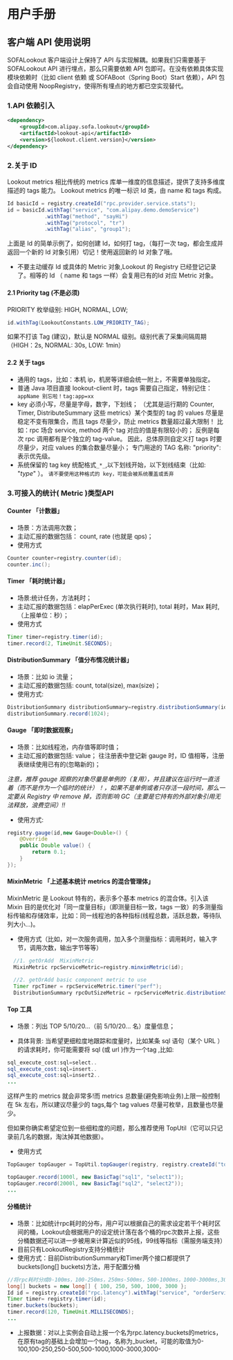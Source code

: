 # 用户手册

## 客户端 API 使用说明

SOFALookout 客户端设计上保持了 API 与实现解耦。如果我们只需要基于 SOFALookout API 进行埋点，那么只需要依赖 API 包即可。在没有依赖具体实现模块依赖时（比如 client 依赖 或 SOFABoot（Spring Boot）Start 依赖），API 包会自动使用 NoopRegistry，使得所有埋点的地方都已空实现替代。

### 1.API 依赖引入

```xml
<dependency>
    <groupId>com.alipay.sofa.lookout</groupId>
    <artifactId>lookout-api</artifactId>
    <version>${lookout.client.version}</version>
</dependency>
```

### 2.关于 ID

Lookout metrics 相比传统的 metrics 库单一维度的信息描述，提供了支持多维度描述的 tags 能力。 Lookout metrics 的唯一标识 Id 类，由 name 和 tags 构成。

```java
Id basicId = registry.createId("rpc.provider.service.stats");
id = basicId.withTag("service", "com.alipay.demo.demoService")
            .withTag("method", "sayHi")
            .withTag("protocol", "tr")
            .withTag("alias", "group1");
```

上面是 Id 的简单示例了，如何创建 Id，如何打 tag，（每打一次 tag，都会生成并返回一个新的 Id 对象引用）切记！使用返回新的 Id 对象了哦。

* 不要主动缓存 Id 或具体的 Metric 对象,Lookout 的 Registry 已经登记记录了。相等的 Id （ name 和 tags 一样）会复用已有的Id 对应 Metric 对象。

#### 2.1 Priority tag (不是必须)

PRIORITY 枚举级别: HIGH, NORMAL, LOW;

```java
id.withTag(LookoutConstants.LOW_PRIORITY_TAG);
```
如果不打该 Tag (建议)，默认是 NORMAL 级别。级别代表了采集间隔周期（HIGH：2s, NORMAL: 30s, LOW: 1min）

#### 2.2 关于 tags

- 通用的 tags，比如：本机 ip，机房等详细会统一附上，不需要单独指定。
- 普通 Java 项目直接 lookout-client 时，tags 需要自己指定，特别记住：`appName 别忘啦！tag:app=xx`
- key 必须小写，尽量是字母，数字，下划线；
（尤其是运行期的 Counter, Timer, DistributeSummary 这些 metrics）某个类型的 tag 的 values 尽量是稳定不变有限集合，而且 tags 尽量少，防止 metrics 数量超过最大限制！ 比如：rpc 场合 service, method 两个 tag 对应的值是有限较小的；
反例是每次 rpc 调用都有是个独立的 tag-value。 因此，总体原则自定义打 tags 时要尽量少，对应 values 的集合数量尽量小；
专门用途的 TAG 名称: "priority": 表示优先级。
- 系统保留的 tag key 统配格式`_*_`,以下划线开始，以下划线结束（比如: "_type_" ）。 `请不要使用这种格式的 key，可能会被系统覆盖或丢弃`

### 3.可接入的统计( Metric )类型API

#### Counter 「计数器」

- 场景：方法调用次数；
- 主动汇报的数据包括： count, rate (也就是 qps)；
- 使用方式

```java
Counter counter=registry.counter(id);
counter.inc();
```

#### Timer 「耗时统计器」
- 场景:统计任务，方法耗时；
- 主动汇报的数据包括：elapPerExec (单次执行耗时), total 耗时，Max 耗时,（上报单位：秒）；
- 使用方式

```java
Timer timer=registry.timer(id);
timer.record(2, TimeUnit.SECONDS);
```
#### DistributionSummary 「值分布情况统计器」

- 场景：比如 io 流量；
- 主动汇报的数据包括: count, total(size), max(size)；
- 使用方式:

```java
DistributionSummary distributionSummary=registry.distributionSummary(id);
distributionSummary.record(1024);
```
#### Gauge 「即时数据观察」

- 场景：比如线程池，内存值等即时值；
- 主动汇报的数据包括: value；
往注册表中登记新 gauge 时，ID 值相等，注册表继续使用已有的(忽略新的)；

*注意，推荐 gauge 观察的对象尽量是单例的（复用），并且建议在运行时一直活着（而不是作为一个临时的统计）！，如果不是单例或者只存活一段时间，那么一定要从 Registry 中 remove 掉，否则影响 GC（主要是它持有的外部对象引用无法释放，浪费空间）!!*

- 使用方式:

```Java
registry.gauge(id,new Gauge<Double>() {
    @Override
    public Double value() {
        return 0.1;
    }
});
```
#### MixinMetric 「上述基本统计 metrics 的混合管理体」

MixinMetric 是 Lookout 特有的，表示多个基本 metrics 的混合体。引入该 Mixin 目的是优化对「同一度量目标」（即测量目标一致，tags 一致）的多测量指标传输和存储效率，比如：同一线程池的各种指标(线程总数，活跃总数，等待队列大小...)。

- 使用方式（比如，对一次服务调用，加入多个测量指标：调用耗时，输入字节，调用次数，输出字节等等）

```Java
  //1. getOrAdd  MixinMetric
  MixinMetric rpcServiceMetric=registry.minxinMetric(id);

  //2. getOrAdd basic component metric to use
  Timer rpcTimer = rpcServiceMetric.timer("perf");
  DistributionSummary rpcOutSizeMetric = rpcServiceMetric.distributionSummary("inputSize");
```
#### Top 工具

- 场景：列出 TOP 5/10/20...（前 5/10/20... 名）度量信息；

- 具体背景: 当希望更细粒度地跟踪和度量时，比如某条 sql 语句（某个 URL ）的请求耗时，你可能需要将 sql (或 url )作为一个tag ,比如:

```Java
sql_execute_cost:sql=select..
sql_execute_cost:sql=insert..
sql_execute_cost:sql=insert2..
...
```

这样产生的 metrics 就会非常多!而 metrics 总数量(避免影响业务)上限一般控制在 5k 左右，所以建议尽量少的 tags,每个 tag values 尽量可枚举，且数量也尽量少。

但如果你确实希望定位到一些细粒度的问题，那么推荐使用 TopUtil（它可以只记录前几名的数据，淘汰掉其他数据）。

- 使用方式

```Java
TopGauger topGauger = TopUtil.topGauger(registry, registry.createId("top5sql"), 5);

topGauger.record(1000l, new BasicTag("sql1", "select1"));
topGauger.record(2000l, new BasicTag("sql2", "select2"));
...
```
#### 分桶统计

- 场景：比如统计rpc耗时的分布，用户可以根据自己的需求设定若干个耗时区间的桶，Lookout会根据用户的设定统计落在各个桶的rpc次数并上报，这些分桶数据还可以进一步被用来计算近似的95线，99线等指标（需服务端支持）
- 目前只有LookoutRegistry支持分桶统计
- 使用方式：目前DistributionSummary和Timer两个接口都提供了buckets(long[] buckets)方法，用于配置分桶
 
```Java
//将rpc耗时分成0-100ms，100-250ms，250ms-500ms，500-1000ms，1000-3000ms,3000ms以上几个区间
long[] buckets = new long[] { 100, 250, 500, 1000, 3000 }; 
Id id = registry.createId("rpc.latency").withTag("service", "orderService");
Timer timer= registry.timer(id);
timer.buckets(buckets);
timer.record(120, TimeUnit.MILLISECONDS);
...
```
- 上报数据：对以上实例会自动上报一个名为rpc.latency.buckets的metrics，在原有tag的基础上会增加一个tag，名称为_bucket，可能的取值为0-100,100-250,250-500,500-1000,1000-3000,3000-


